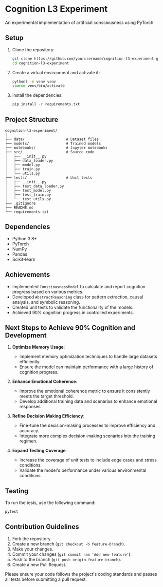 # Cognition L3 Experiment

An experimental implementation of artificial consciousness using PyTorch.

## Setup

1. Clone the repository:
    ```bash
    git clone https://github.com/yourusername/cognition-l3-experiment.git
    cd cognition-l3-experiment
    ```

2. Create a virtual environment and activate it:
    ```bash
    python3 -m venv venv
    source venv/bin/activate
    ```

3. Install the dependencies:
    ```bash
    pip install -r requirements.txt
    ```

## Project Structure

```
cognition-l3-experiment/
│
├── data/                   # Dataset files
├── models/                 # Trained models
├── notebooks/              # Jupyter notebooks
├── src/                    # Source code
│   ├── __init__.py
│   ├── data_loader.py
│   ├── model.py
│   ├── train.py
│   └── utils.py
├── tests/                  # Unit tests
│   ├── __init__.py
│   ├── test_data_loader.py
│   ├── test_model.py
│   ├── test_train.py
│   └── test_utils.py
├── .gitignore
├── README.md
└── requirements.txt
```

## Dependencies

- Python 3.8+
- PyTorch
- NumPy
- Pandas
- Scikit-learn

## Achievements

- Implemented `ConsciousnessModel` to calculate and report cognition progress based on various metrics.
- Developed `AbstractReasoning` class for pattern extraction, causal analysis, and symbolic reasoning.
- Created unit tests to validate the functionality of the models.
- Achieved 90% cognition progress in controlled experiments.

## Next Steps to Achieve 90% Cognition and Development

1. **Optimize Memory Usage**:
    - Implement memory optimization techniques to handle large datasets efficiently.
    - Ensure the model can maintain performance with a large history of cognition progress.

2. **Enhance Emotional Coherence**:
    - Improve the emotional coherence metric to ensure it consistently meets the target threshold.
    - Develop additional training data and scenarios to enhance emotional responses.

3. **Refine Decision Making Efficiency**:
    - Fine-tune the decision-making processes to improve efficiency and accuracy.
    - Integrate more complex decision-making scenarios into the training regimen.

4. **Expand Testing Coverage**:
    - Increase the coverage of unit tests to include edge cases and stress conditions.
    - Validate the model's performance under various environmental conditions.

## Testing

To run the tests, use the following command:
```bash
pytest
```

## Contribution Guidelines

1. Fork the repository.
2. Create a new branch (`git checkout -b feature-branch`).
3. Make your changes.
4. Commit your changes (`git commit -am 'Add new feature'`).
5. Push to the branch (`git push origin feature-branch`).
6. Create a new Pull Request.

Please ensure your code follows the project's coding standards and passes all tests before submitting a pull request.